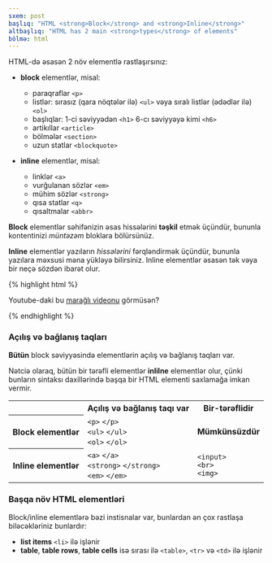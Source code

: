 ```yaml
---
sxem: post
başlıq: "HTML <strong>Block</strong> and <strong>Inline</strong>"
altbaşlıq: "HTML has 2 main <strong>types</strong> of elements"
bölmə: html
---
```


HTML-də əsasən 2 növ elementlə rastlaşırsınız:

* **block** elementlər, misal:

    * paraqraflar `<p>`
    * listlər: sırasız (qara nöqtələr ilə) `<ul>` vəya sıralı listlər (ədədlər ilə) `<ol>`
    * başlıqlar: 1-ci səviyyədən `<h1>` 6-cı səviyyəyə kimi `<h6>`
    * artikıllar `<article>`
    * bölmələr `<section>`
    * uzun statlar `<blockquote>`

* **inline** elementlər, misal:

    * linklər `<a>`
    * vurğulanan sözlər `<em>`
    * mühim sözlər `<strong>`
    * qısa statlar `<q>`
    * qısaltmalar `<abbr>`

**Block** elementlər səhifənizin əsas hissələrini **təşkil** etmək üçündür, bununla kontentinizi _müntəzəm_ bloklara bölürsünüz.

**Inline** elementlər yazıların _hissələrini_ fərqləndirmək üçündür, bununla yazılara məxsusi məna yükləyə bilirsiniz. Inline elementlər əsasən tək vəya bir neçə sözdən ibarət olur.

{% highlight html %}
<p>Youtube-daki bu <a href="https://www.youtube.com">marağlı videonu</a> görmüsən?</p>
{% endhighlight %}

### Açılış və bağlanış taqları

**Bütün** block səviyyəsində elementlərin açılış və bağlanış taqları var.

Nətciə olaraq, bütün bir tərəfli elementlər **inlilne** elementlər olur, çünki bunların sintaksı daxillərində başqa bir HTML elementi saxlamağa imkan vermir.

<div class="table">
  <table>
    <tr>
      <th class="empty"></th>
      <th>Açılış və bağlanış taqı var</th>
      <th>Bir-tərəflidir</th>
    </tr>
    <tr>
      <th>Block elementlər</th>
      <td>
        <code>&lt;p&gt;</code>
        <code>&lt;/p&gt;</code>
        <br>
        <code>&lt;ul&gt;</code>
        <code>&lt;/ul&gt;</code>
        <br>
        <code>&lt;ol&gt;</code>
        <code>&lt;/ol&gt;</code>
      </td>
      <td>
        <strong>Mümkünsüzdür</strong>
      </td>
    </tr>
    <tr>
      <th>Inline elementlər</th>
      <td>
        <code>&lt;a&gt;</code>
        <code>&lt;/a&gt;</code>
        <br>
        <code>&lt;strong&gt;</code>
        <code>&lt;/strong&gt;</code>
        <br>
        <code>&lt;em&gt;</code>
        <code>&lt;/em&gt;</code>
      </td>
      <td>
        <code>&lt;input&gt;</code>
        <br>
        <code>&lt;br&gt;</code>
        <br>
        <code>&lt;img&gt;</code>
      </td>
    </tr>
  </table>
</div>

### Başqa növ HTML elementləri

Block/inline elementlərə bəzi instisnalar var, bunlardan ən çox rastlaşa biləcəkləriniz bunlardır:

* **list items** `<li>` ilə işlənir
* **table**, **table rows**, **table cells** isə sırası ilə `<table>`, `<tr>` və `<td>` ilə işlənir
